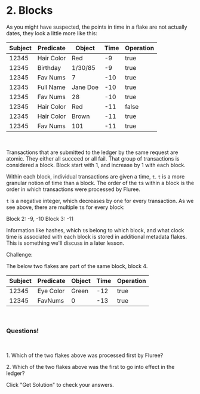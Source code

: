 # 2. Blocks

As you might have suspected, the points in time in a flake are not actually dates, they look a little more like this:

Subject | Predicate | Object | Time | Operation
-- | -- | -- | -- | --
12345 | Hair Color | Red | -9 | true
12345 | Birthday | 1/30/85 | -9 | true
12345 | Fav Nums | 7 | -10 | true
12345 | Full Name | Jane Doe | -10 | true
12345 | Fav Nums | 28 | -10 | true
12345 | Hair Color | Red | -11 | false
12345 | Hair Color | Brown | -11 | true
12345 | Fav Nums | 101 | -11 | true
<br/>

Transactions that are submitted to the ledger by the same request are atomic. They either all succeed or all fail. That group of transactions is considered a block. Block start with 1, and increase by 1 with each block.

Within each block, individual transactions are given a time, `t`. `t` is a more granular notion of time than a block. The order of the `t`s within a block is the order in which transactions were processed by Fluree.

`t` is a negative integer, which decreases by one for every transaction. As we see above, there are multiple `t`s for every block:

Block 2: -9, -10
Block 3: -11

Information like hashes, which `t`s belong to which block, and what clock time is associated with each block is stored in additional metadata flakes. This is something we'll discuss in a later lesson.

Challenge:

The below two flakes are part of the same block, block 4.

Subject | Predicate | Object | Time | Operation
-- | -- | -- | -- | --
12345 | Eye Color | Green | -12 | true
12345 | FavNums | 0 | -13 | true

<br/>

<div class="challenge">
<h3>Questions!</h3>
<br/>
<p>1. Which of the two flakes above was processed first by Fluree? </p>
<p>2. Which of the two flakes above was the first to go into effect in the ledger? </p>
<p>Click "Get Solution" to check your answers. </p>
</div>
<br/>
<br/>
